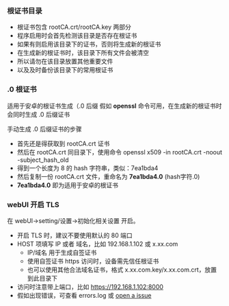 ### 根证书目录

- 根证书包含 rootCA.crt/rootCA.key 两部分
- 程序启用时会首先检测该目录是否存在根证书
- 如果有则启用该目录下的证书，否则将生成新的根证书
- 在生成新的根证书时，该目录下所有文件会被清空
- 所以请勿在该目录放置其他重要文件
- 以及及时备份该目录下的常用根证书

### .0 根证书

适用于安卓的根证书生成（.0 后缀
假如 **openssl** 命令可用，在生成新的根证书时会同时生成 .0 后缀证书

手动生成 .0 后缀证书的步骤

- 首先还是得获取到 rootCA.crt 证书
- 然后在 rootCA.crt 同目录下，使用命令 openssl x509 -in rootCA.crt -noout -subject_hash_old
- 得到一个长度为 8 的 hash 字符串，类似：7ea1bda4
- 然后复制一份 rootCA.crt 文件，重命名为 **7ea1bda4.0** (hash字符.0)
- **7ea1bda4.0** 即为适用于安卓的根证书

### webUI 开启 TLS

在 webUI->setting/设置->初始化相关设置 开启。

- 开启 TLS 时，建议不要使用默认的 80 端口
- HOST 项填写 IP 或者 域名，比如 192.168.1.102 或 x.xx.com
  - IP/域名 用于生成自签证书
  - 使用自签证书 https 访问时，设备需先信任根证书
  - 也可以使用其他合法域名证书，格式 x.xx.com.key/x.xx.com.crt，放置到此目录下
- 访问时注意带上端口，比如 https://192.168.1.102:8000
- 假如出现错误，可查看 errors.log 或 [open a issue](https://github.com/elecV2/elecV2P/issues)